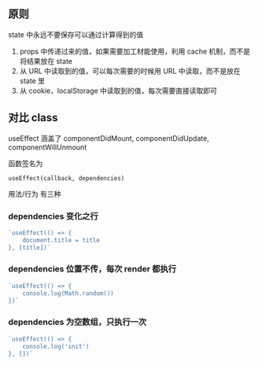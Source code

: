 ## 原则

state 中永远不要保存可以通过计算得到的值

1. props 中传递过来的值，如果需要加工材能使用，利用 cache 机制，而不是将结果放在 state
2. 从 URL 中读取到的值，可以每次需要的时候用 URL 中读取，而不是放在 state 里
3. 从 cookie，localStorage 中读取到的值，每次需要直接读取即可


## 对比 class

useEffect 涵盖了 componentDidMount, componentDidUpdate, componentWillUnmount

函数签名为

`useEffect(callback, dependencies)`

用法/行为 有三种

### dependencies 变化之行

```js
`useEffect(() => {
    document.title = title
}, [title])`
```


### dependencies 位置不传，每次 render 都执行

```js
`useEffect(() => {
    console.log(Math.random())
})`
```

### dependencies 为空数组，只执行一次

```js
`useEffect(() => {
    console.log('init')
}, [])`
```